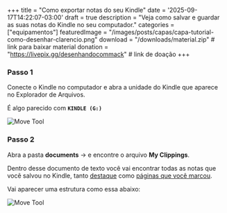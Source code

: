 +++
title = "Como exportar notas do seu Kindle"
date = '2025-09-17T14:22:07-03:00'
draft = true
description = "Veja como salvar e guardar as suas notas do Kindle no seu computador."
categories = ["equipamentos"]
featuredImage = "/images/posts/capas/capa-tutorial-como-desenhar-clarencio.png"
download = "/downloads/material.zip"   # link para baixar material
donation = "https://livepix.gg/desenhandocommack"  # link de doação
+++

### Passo 1

Conecte o Kindle no computador e abra a unidade do Kindle que aparece no Explorador de Arquivos.

É algo parecido com **`KINDLE (G:)`**

![Move Tool](/images/posts/imagens/como-exportar-notas-do-kindle_img1.png)

### Passo 2

Abra a pasta **documents** → e encontre o arquivo **My Clippings**.

Dentro desse documento de texto você vai encontrar todas as notas que você salvou no Kindle, tanto [destaque](# "Highlight") como [páginas que você marcou](# "Bookmark").

Vai aparecer uma estrutura como essa abaixo:

![Move Tool](/images/posts/imagens/como-exportar-notas-do-kindle_img2.png)
